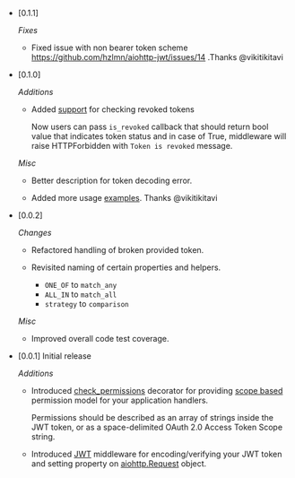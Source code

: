 
- [0.1.1]

  *Fixes*

  * Fixed issue with non bearer token scheme https://github.com/hzlmn/aiohttp-jwt/issues/14 .Thanks @vikitikitavi


- [0.1.0]

  *Additions*
  
  * Added [support](https://github.com/hzlmn/aiohttp-jwt/commit/59fce065af9f29c32a7ba8e07e963cc294c2734c) for checking revoked tokens
    
    Now users can pass `is_revoked` callback that should return bool value that indicates token status and in case of True, middleware will raise HTTPForbidden with `Token is revoked` message.

  *Misc*

  * Better description for token decoding error.

  * Added more usage [examples](https://github.com/hzlmn/aiohttp-jwt/pull/12). Thanks @vikitikitavi


- [0.0.2]

  *Changes*

  * Refactored handling of broken provided token.

  * Revisited naming of certain properties and helpers.

    - `ONE_OF` to `match_any`
    - `ALL_IN` to `match_all`
    - `strategy` to `comparison`

  *Misc*

  * Improved overall code test coverage.


- [0.0.1] Initial release

    *Additions*

    * Introduced [check_permissions](https://github.com/hzlmn/aiohttp-jwt/blob/master/aiohttp_jwt/decorators.py#L22-L48) decorator for providing [scope based](https://tools.ietf.org/html/rfc6749#section-3.3) permission model for your application handlers.
    
      Permissions should be described as an array of strings inside the JWT token, or as a space-delimited OAuth 2.0 Access Token Scope string.

    * Introduced [JWT](https://jwt.io/) middleware for encoding/verifying your JWT token and setting property on [aiohttp.Request](https://docs.aiohttp.org/en/stable/web_reference.html#request-and-base-request) object.

